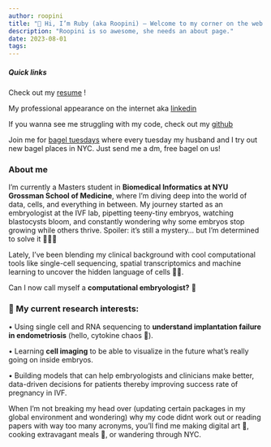 ```yaml
---
author: roopini
title: "👋 Hi, I’m Ruby (aka Roopini) — Welcome to my corner on the web!"
description: "Roopini is so awesome, she needs an about page."
date: 2023-08-01
tags:
---
```


##### Quick links

Check out my [resume](/ruby_resume_nyu.pdf) !


My professional appearance on the internet aka [linkedin](https://www.linkedin.com/in/roopini-ssk/)


If you wanna see me struggling with my code, check out my [github](https://github.com/roopinissk)


Join me for [bagel tuesdays](https://www.instagram.com/bageltuesdays/) where every tuesday my husband and I try out new bagel places in NYC. Just send me a dm, free bagel on us! 

### About me

I’m currently a Masters student in __Biomedical Informatics at NYU Grossman School of Medicine__, where I’m diving deep into the world of data, cells, and everything in between. My journey started as an embryologist at the IVF lab, pipetting teeny-tiny embryos, watching blastocysts bloom, and constantly wondering why some embryos stop growing while others thrive. 
Spoiler: it’s still a mystery… but I’m determined to solve it 🕵️‍♀️✨ 


Lately, I’ve been blending my clinical background with cool computational tools like single-cell sequencing, spatial transcriptomics and machine learning to uncover the hidden language of cells 🧬🌈.

Can I now call myself a __computational embryologist?__ 🤔

### 🎯 My current research interests:

•	Using single cell and RNA sequencing to __understand implantation failure in endometriosis__ (hello, cytokine chaos 🧨).

•	Learning __cell imaging__ to be able to visualize in the future what’s really going on inside embryos. 

• Building models that can help embryologists and clinicians make better, data-driven decisions for patients thereby improving success rate of pregnancy in IVF.


When I’m not breaking my head over (updating certain packages in my global environment and wondering) why my code didnt work out or reading papers with way too many acronyms, you’ll find me making digital art 🎨, cooking extravagant meals 🥟, or wandering through NYC.



